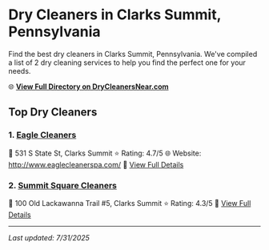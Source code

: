 # Dry Cleaners in Clarks Summit, Pennsylvania

Find the best dry cleaners in Clarks Summit, Pennsylvania. We've compiled a list of 2 dry cleaning services to help you find the perfect one for your needs.

🌐 **[View Full Directory on DryCleanersNear.com](https://drycleanersnear.com/city/US/Pennsylvania/Clarks%20Summit)**

## Top Dry Cleaners

### 1. [Eagle Cleaners](https://drycleanersnear.com/dryCleaner/6860f2e59e55fd3072cb367a/eagle-cleaners)
📍 531 S State St, Clarks Summit
⭐ Rating: 4.7/5
🌐 Website: http://www.eaglecleanerspa.com/
🔗 [View Full Details](https://drycleanersnear.com/dryCleaner/6860f2e59e55fd3072cb367a/eagle-cleaners)

### 2. [Summit Square Cleaners](https://drycleanersnear.com/dryCleaner/6860f2e39e55fd3072cb3619/summit-square-cleaners)
📍 100 Old Lackawanna Trail #5, Clarks Summit
⭐ Rating: 4.3/5
🔗 [View Full Details](https://drycleanersnear.com/dryCleaner/6860f2e39e55fd3072cb3619/summit-square-cleaners)


---

*Last updated: 7/31/2025*
